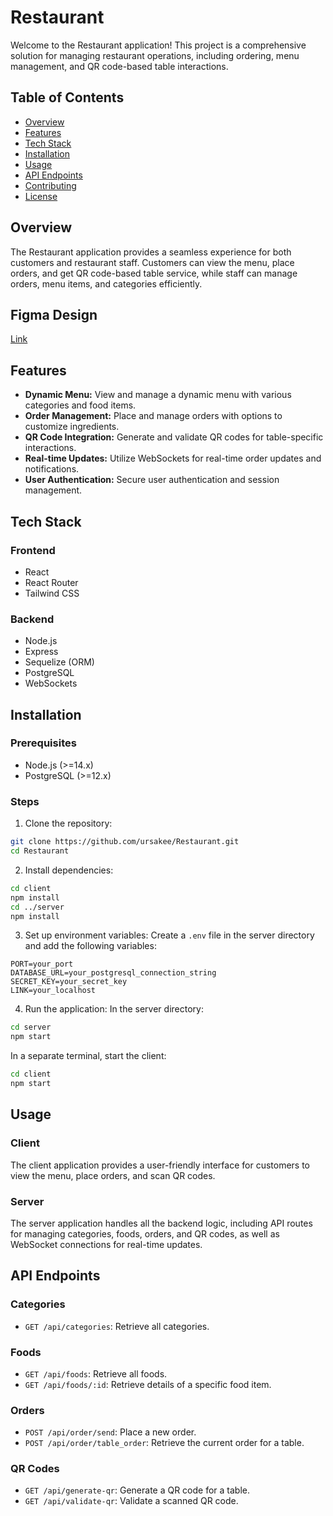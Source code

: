 # Restaurant

Welcome to the Restaurant application! This project is a comprehensive solution for managing restaurant operations, including ordering, menu management, and QR code-based table interactions.

## Table of Contents
- [Overview](#overview)
- [Features](#features)
- [Tech Stack](#tech-stack)
- [Installation](#installation)
- [Usage](#usage)
- [API Endpoints](#api-endpoints)
- [Contributing](#contributing)
- [License](#license)

## Overview
The Restaurant application provides a seamless experience for both customers and restaurant staff. Customers can view the menu, place orders, and get QR code-based table service, while staff can manage orders, menu items, and categories efficiently.

## Figma Design

[Link](https://www.figma.com/design/dmQAO4YuG34yfOV3UZwvHh/Untitled?node-id=0-1&t=JeRwQb4IhSk2hg66-1)

## Features
- **Dynamic Menu:** View and manage a dynamic menu with various categories and food items.
- **Order Management:** Place and manage orders with options to customize ingredients.
- **QR Code Integration:** Generate and validate QR codes for table-specific interactions.
- **Real-time Updates:** Utilize WebSockets for real-time order updates and notifications.
- **User Authentication:** Secure user authentication and session management.

## Tech Stack

### Frontend
- React
- React Router
- Tailwind CSS

### Backend
- Node.js
- Express
- Sequelize (ORM)
- PostgreSQL
- WebSockets

## Installation

### Prerequisites
- Node.js (>=14.x)
- PostgreSQL (>=12.x)

### Steps

1. Clone the repository:

```sh
git clone https://github.com/ursakee/Restaurant.git
cd Restaurant
```

2. Install dependencies:

```sh
cd client
npm install
cd ../server
npm install
```

3. Set up environment variables:
   Create a `.env` file in the server directory and add the following variables:

```env
PORT=your_port
DATABASE_URL=your_postgresql_connection_string
SECRET_KEY=your_secret_key
LINK=your_localhost
```

4. Run the application:
   In the server directory:
   
```sh
cd server
npm start
```
   
   In a separate terminal, start the client:

```sh
cd client
npm start
```

## Usage

### Client
The client application provides a user-friendly interface for customers to view the menu, place orders, and scan QR codes.

### Server
The server application handles all the backend logic, including API routes for managing categories, foods, orders, and QR codes, as well as WebSocket connections for real-time updates.

## API Endpoints

### Categories
- `GET /api/categories`: Retrieve all categories.

### Foods
- `GET /api/foods`: Retrieve all foods.
- `GET /api/foods/:id`: Retrieve details of a specific food item.

### Orders
- `POST /api/order/send`: Place a new order.
- `POST /api/order/table_order`: Retrieve the current order for a table.

### QR Codes
- `GET /api/generate-qr`: Generate a QR code for a table.
- `GET /api/validate-qr`: Validate a scanned QR code.

